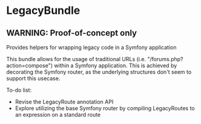 # LegacyBundle
## WARNING: Proof-of-concept only
Provides helpers for wrapping legacy code in a Symfony application

This bundle allows for the usage of traditional URLs (i.e. "/forums.php?action=compose") within a Symfony application.
This is achieved by decorating the Symfony router, as the underlying structures don't seem to support this usecase.

To-do list:
- Revise the LegacyRoute annotation API
- Explore utilizing the base Symfony router by compiling LegacyRoutes to an expression on a standard route
